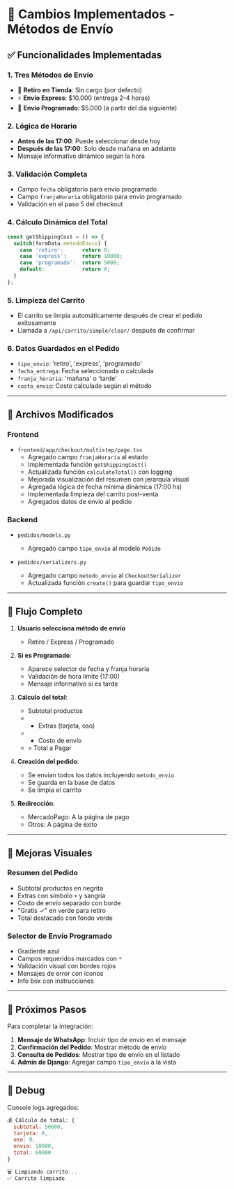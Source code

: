 # 🚚 Cambios Implementados - Métodos de Envío

## ✅ Funcionalidades Implementadas

### 1. **Tres Métodos de Envío**
- 🏪 **Retiro en Tienda**: Sin cargo (por defecto)
- ⚡ **Envío Express**: $10.000 (entrega 2-4 horas)
- 📅 **Envío Programado**: $5.000 (a partir del día siguiente)

### 2. **Lógica de Horario**
- **Antes de las 17:00**: Puede seleccionar desde hoy
- **Después de las 17:00**: Solo desde mañana en adelante
- Mensaje informativo dinámico según la hora

### 3. **Validación Completa**
- Campo `fecha` obligatorio para envío programado
- Campo `franjaHoraria` obligatorio para envío programado
- Validación en el paso 5 del checkout

### 4. **Cálculo Dinámico del Total**
```typescript
const getShippingCost = () => {
  switch(formData.metodoEnvio) {
    case 'retiro':      return 0;
    case 'express':     return 10000;
    case 'programado':  return 5000;
    default:            return 0;
  }
};
```

### 5. **Limpieza del Carrito**
- El carrito se limpia automáticamente después de crear el pedido exitosamente
- Llamada a `/api/carrito/simple/clear/` después de confirmar

### 6. **Datos Guardados en el Pedido**
- `tipo_envio`: 'retiro', 'express', 'programado'
- `fecha_entrega`: Fecha seleccionada o calculada
- `franja_horaria`: 'mañana' o 'tarde'
- `costo_envio`: Costo calculado según el método

---

## 📁 Archivos Modificados

### Frontend
- `frontend/app/checkout/multistep/page.tsx`
  - Agregado campo `franjaHoraria` al estado
  - Implementada función `getShippingCost()`
  - Actualizada función `calculateTotal()` con logging
  - Mejorada visualización del resumen con jerarquía visual
  - Agregada lógica de fecha mínima dinámica (17:00 hs)
  - Implementada limpieza del carrito post-venta
  - Agregados datos de envío al pedido

### Backend
- `pedidos/models.py`
  - Agregado campo `tipo_envio` al modelo `Pedido`
  
- `pedidos/serializers.py`
  - Agregado campo `metodo_envio` al `CheckoutSerializer`
  - Actualizada función `create()` para guardar `tipo_envio`

---

## 🔄 Flujo Completo

1. **Usuario selecciona método de envío**
   - Retiro / Express / Programado
   
2. **Si es Programado**:
   - Aparece selector de fecha y franja horaria
   - Validación de hora límite (17:00)
   - Mensaje informativo si es tarde
   
3. **Cálculo del total**:
   - Subtotal productos
   - + Extras (tarjeta, oso)
   - + Costo de envío
   - = Total a Pagar
   
4. **Creación del pedido**:
   - Se envían todos los datos incluyendo `metodo_envio`
   - Se guarda en la base de datos
   - Se limpia el carrito
   
5. **Redirección**:
   - MercadoPago: A la página de pago
   - Otros: A página de éxito

---

## 🎨 Mejoras Visuales

### Resumen del Pedido
- Subtotal productos en negrita
- Extras con símbolo `+` y sangría
- Costo de envío separado con borde
- "Gratis ✓" en verde para retiro
- Total destacado con fondo verde

### Selector de Envío Programado
- Gradiente azul
- Campos requeridos marcados con `*`
- Validación visual con bordes rojos
- Mensajes de error con iconos
- Info box con instrucciones

---

## 📝 Próximos Pasos

Para completar la integración:

1. **Mensaje de WhatsApp**: Incluir tipo de envío en el mensaje
2. **Confirmación del Pedido**: Mostrar método de envío
3. **Consulta de Pedidos**: Mostrar tipo de envío en el listado
4. **Admin de Django**: Agregar campo `tipo_envio` a la vista

---

## 🐛 Debug

Console logs agregados:
```javascript
💰 Cálculo de total: {
  subtotal: 50000,
  tarjeta: 0,
  oso: 0,
  envio: 10000,
  total: 60000
}
```

```javascript
🗑️ Limpiando carrito...
✅ Carrito limpiado
```

